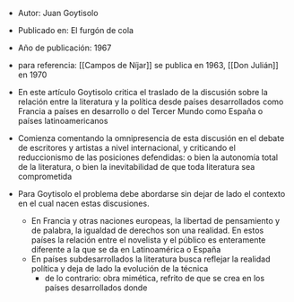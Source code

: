 - Autor: Juan Goytisolo
- Publicado en: El furgón de cola 
- Año de publicación: 1967

- para referencia: [[Campos de Níjar]] se publica en 1963, [[Don Julián]] en 1970
- En este artículo Goytisolo critica el traslado de la discusión sobre la relación entre la literatura y la política desde países desarrollados como Francia a países en desarrollo o del Tercer Mundo como España o países latinoamericanos
- Comienza comentando la omnipresencia de esta discusión en el debate de escritores y artistas a nivel internacional, y criticando el reduccionismo de las posiciones defendidas: o bien la autonomía total de la literatura, o bien la inevitabilidad de que toda literatura sea comprometida
- Para Goytisolo el problema debe abordarse sin dejar de lado el contexto en el cual nacen estas discusiones. 
	- En Francia y otras naciones europeas, la libertad de pensamiento y de palabra, la igualdad de derechos son una realidad. En estos países la relación entre el novelista y el público es enteramente diferente a la que se da en Latinoamérica o España
	- En países subdesarrollados la literatura busca reflejar la realidad política y deja de lado la evolución de la técnica
		- de lo contrario: obra mimética, refrito de que se crea en los países desarrollados donde 